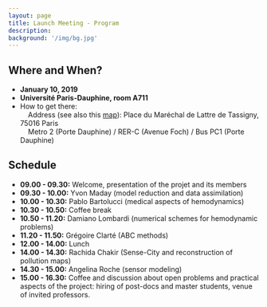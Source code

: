```yaml
---
layout: page
title: Launch Meeting - Program
description: 
background: '/img/bg.jpg'
---
```


## Where and When?

- **January 10, 2019**
- **Université Paris-Dauphine, room A711**
- How to get there:  
    &nbsp; &nbsp; Address (see also this [map](https://www.google.com/maps/place/Paris+Dauphine+University/@48.8705141,2.2743365,18z/data=!4m12!1m6!3m5!1s0x47e6655922d250b7:0x3393b4fa95ac9e83!2sParis+Dauphine+University!8m2!3d48.869962!4d2.2734833!3m4!1s0x0:0x3393b4fa95ac9e83!8m2!3d48.869962!4d2.2734833)): Place du Maréchal de Lattre de Tassigny, 75016 Paris     
    &nbsp; &nbsp; Metro 2 (Porte Dauphine) / RER-C (Avenue Foch) / Bus PC1 (Porte Dauphine)

## Schedule

- **09.00 - 09.30:** Welcome, presentation of the projet and its members
- **09.30 - 10.00:** Yvon Maday (model reduction and data assimilation)
- **10.00 - 10.30:** Pablo Bartolucci (medical aspects of hemodynamics)
- **10.30 - 10.50:** Coffee break
- **10.50 - 11.20:** Damiano Lombardi (numerical schemes for hemodynamic problems)
- **11.20 - 11.50:** Grégoire Clarté (ABC methods)
- **12.00 - 14.00:** Lunch
- **14.00 - 14.30:** Rachida Chakir (Sense-City and reconstruction of pollution maps)
- **14.30 - 15.00:** Angelina Roche (sensor modeling)
- **15.00 - 16.30:** Coffee and discussion about open problems and practical aspects of the project: hiring of post-docs and master students, venue of invited professors.
 


